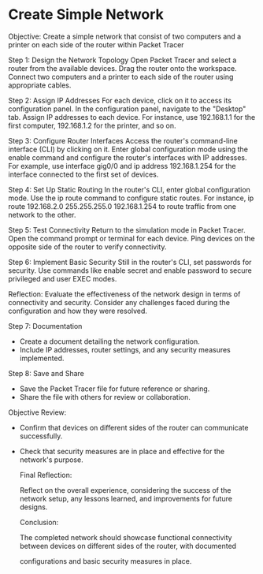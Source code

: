 # Create Simple Network


Objective: Create a simple network that consist of two computers and a printer on each side of the router within Packet Tracer

Step 1: Design the Network Topology
        Open Packet Tracer and select a router from the available devices.
        Drag the router onto the workspace.
        Connect two computers and a printer to each side of the router using appropriate cables.

Step 2: Assign IP Addresses
        For each device, click on it to access its configuration panel.
        In the configuration panel, navigate to the "Desktop" tab.
        Assign IP addresses to each device. For instance, use 192.168.1.1 for the first computer, 192.168.1.2 for the printer, and so on.

Step 3: Configure Router Interfaces
        Access the router's command-line interface (CLI) by clicking on it.
        Enter global configuration mode using the enable command and configure the router's interfaces with IP addresses.
        For example, use interface gig0/0 and ip address 192.168.1.254 for the interface connected to the first set of devices.

Step 4: Set Up Static Routing
        In the router's CLI, enter global configuration mode.
        Use the ip route command to configure static routes. For instance, ip route 192.168.2.0 255.255.255.0 192.168.1.254 to route traffic from one network to the other.

Step 5: Test Connectivity
        Return to the simulation mode in Packet Tracer.
        Open the command prompt or terminal for each device.
        Ping devices on the opposite side of the router to verify connectivity.

Step 6: Implement Basic Security
        Still in the router's CLI, set passwords for security.
        Use commands like enable secret and enable password to secure privileged and user EXEC modes.

Reflection:
        Evaluate the effectiveness of the network design in terms of connectivity and security.
        Consider any challenges faced during the configuration and how they were resolved.

Step 7: Documentation
   - Create a document detailing the network configuration.
   - Include IP addresses, router settings, and any security measures implemented.

Step 8: Save and Share
   - Save the Packet Tracer file for future reference or sharing.
   - Share the file with others for review or collaboration.

Objective Review:
  - Confirm that devices on different sides of the router can communicate successfully.
  - Check that security measures are in place and effective for the network's purpose.

    Final Reflection:

    Reflect on the overall experience, considering the success of the network setup, any lessons learned, and improvements for future designs.

    Conclusion:

    The completed network should showcase functional connectivity between devices on different sides of the router, with documented 

    configurations and basic security measures in place.

